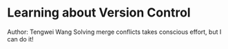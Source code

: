 # Learning about Version Control
Author: Tengwei Wang
Solving merge conflicts takes conscious effort, but I can do it!
